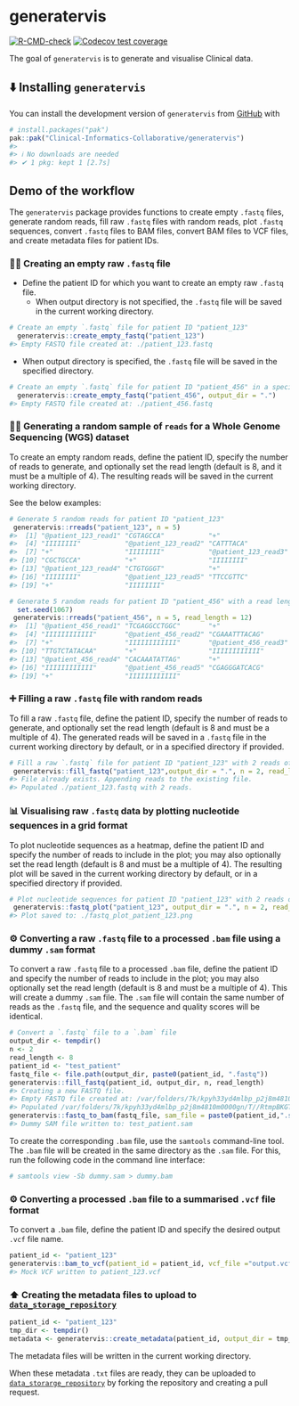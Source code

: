 
<!-- README.md is generated from README.Rmd. Please edit that file -->

# generatervis

<!-- badges: start -->

[![R-CMD-check](https://github.com/Clinical-Informatics-Collaborative/generatervis/actions/workflows/R-CMD-check.yaml/badge.svg)](https://github.com/Clinical-Informatics-Collaborative/generatervis/actions/workflows/R-CMD-check.yaml)
[![Codecov test
coverage](https://codecov.io/gh/Clinical-Informatics-Collaborative/generatervis/graph/badge.svg)](https://app.codecov.io/gh/Clinical-Informatics-Collaborative/generatervis)

<!-- badges: end -->

The goal of `generatervis` is to generate and visualise Clinical data.

## ⬇️ Installing `generatervis`

You can install the development version of `generatervis` from
[GitHub](https://github.com/) with

``` r
# install.packages("pak")  
pak::pak("Clinical-Informatics-Collaborative/generatervis")  
#> 
#> ℹ No downloads are needed
#> ✔ 1 pkg: kept 1 [2.7s]
```

## Demo of the workflow

The `generatervis` package provides functions to create empty `.fastq`
files, generate random reads, fill raw `.fastq` files with random reads,
plot `.fastq` sequences, convert `.fastq` files to BAM files, convert
BAM files to VCF files, and create metadata files for patient IDs.

### 🧑‍💻 Creating an empty raw `.fastq` file

- Define the patient ID for which you want to create an empty raw
  `.fastq` file.
  - When output directory is not specified, the `.fastq` file will be
    saved in the current working directory.

``` r
# Create an empty `.fastq` file for patient ID "patient_123"
  generatervis::create_empty_fastq("patient_123")
#> Empty FASTQ file created at: ./patient_123.fastq
```

- When output directory is specified, the `.fastq` file will be saved in
  the specified directory.

``` r
# Create an empty `.fastq` file for patient ID "patient_456" in a specific directory
  generatervis::create_empty_fastq("patient_456", output_dir = ".")
#> Empty FASTQ file created at: ./patient_456.fastq
```

### 🧑‍💻 Generating a random sample of `reads` for a Whole Genome Sequencing (WGS) dataset

To create an empty random reads, define the patient ID, specify the
number of reads to generate, and optionally set the read length (default
is 8, and it must be a multiple of 4). The resulting reads will be saved
in the current working directory.

See the below examples:

``` r
# Generate 5 random reads for patient ID "patient_123"
 generatervis::rreads("patient_123", n = 5)
#>  [1] "@patient_123_read1" "CGTAGCCA"           "+"                 
#>  [4] "IIIIIIII"           "@patient_123_read2" "CATTTACA"          
#>  [7] "+"                  "IIIIIIII"           "@patient_123_read3"
#> [10] "CGCTGCCA"           "+"                  "IIIIIIII"          
#> [13] "@patient_123_read4" "CTGTGGGT"           "+"                 
#> [16] "IIIIIIII"           "@patient_123_read5" "TTCCGTTC"          
#> [19] "+"                  "IIIIIIII"
```

``` r
# Generate 5 random reads for patient ID "patient_456" with a read length of 12
  set.seed(1067)
 generatervis::rreads("patient_456", n = 5, read_length = 12)
#>  [1] "@patient_456_read1" "TCGAGGCCTGGC"       "+"                 
#>  [4] "IIIIIIIIIIII"       "@patient_456_read2" "CGAAATTTACAG"      
#>  [7] "+"                  "IIIIIIIIIIII"       "@patient_456_read3"
#> [10] "TTGTCTATACAA"       "+"                  "IIIIIIIIIIII"      
#> [13] "@patient_456_read4" "CACAAATATTAG"       "+"                 
#> [16] "IIIIIIIIIIII"       "@patient_456_read5" "CGAGGGATCACG"      
#> [19] "+"                  "IIIIIIIIIIII"
```

### ➕️ Filling a raw `.fastq` file with random reads

To fill a raw `.fastq` file, define the patient ID, specify the number
of reads to generate, and optionally set the read length (default is 8
and must be a multiple of 4). The generated reads will be saved in a
`.fastq` file in the current working directory by default, or in a
specified directory if provided.

``` r
# Fill a raw `.fastq` file for patient ID "patient_123" with 2 reads of length 8
 generatervis::fill_fastq("patient_123",output_dir = ".", n = 2, read_length = 8)
#> File already exists. Appending reads to the existing file.
#> Populated ./patient_123.fastq with 2 reads.
```

### 📊 Visualising raw `.fastq` data by plotting nucleotide sequences in a grid format

To plot nucleotide sequences as a heatmap, define the patient ID and
specify the number of reads to include in the plot; you may also
optionally set the read length (default is 8 and must be a multiple of
4). The resulting plot will be saved in the current working directory by
default, or in a specified directory if provided.

``` r
# Plot nucleotide sequences for patient ID "patient_123" with 2 reads of length 8
 generatervis::fastq_plot("patient_123", output_dir = ".", n = 2, read_length = 8)
#> Plot saved to: ./fastq_plot_patient_123.png
```

### ⚙️ Converting a raw `.fastq` file to a processed `.bam` file using a dummy `.sam` format

To convert a raw `.fastq` file to a processed `.bam` file, define the
patient ID and specify the number of reads to include in the plot; you
may also optionally set the read length (default is 8 and must be a
multiple of 4). This will create a dummy `.sam` file. The `.sam` file
will contain the same number of reads as the `.fastq` file, and the
sequence and quality scores will be identical.

``` r
# Convert a `.fastq` file to a `.bam` file
output_dir <- tempdir()
n <- 2
read_length <- 8
patient_id <- "test_patient"
fastq_file <- file.path(output_dir, paste0(patient_id, ".fastq"))
generatervis::fill_fastq(patient_id, output_dir, n, read_length)
#> Creating a new FASTQ file.
#> Empty FASTQ file created at: /var/folders/7k/kpyh33yd4mlbp_p2j8m4810m0000gn/T//RtmpBKGT5t/test_patient.fastq
#> Populated /var/folders/7k/kpyh33yd4mlbp_p2j8m4810m0000gn/T//RtmpBKGT5t/test_patient.fastq with 2 reads.
generatervis::fastq_to_bam(fastq_file, sam_file = paste0(patient_id,".sam"), reference = "chr1")
#> Dummy SAM file written to: test_patient.sam
```

To create the corresponding `.bam` file, use the `samtools` command-line
tool. The `.bam` file will be created in the same directory as the
`.sam` file. For this, run the following code in the command line
interface:

``` bash
# samtools view -Sb dummy.sam > dummy.bam
```

### ⚙️ Converting a processed `.bam` file to a summarised `.vcf` file format

To convert a `.bam` file, define the patient ID and specify the desired
output `.vcf` file name.

``` r
patient_id <- "patient_123"
generatervis::bam_to_vcf(patient_id = patient_id, vcf_file ="output.vcf")
#> Mock VCF written to patient_123.vcf
```

### ⬆️ Creating the metadata files to upload to [`data_storage_repository`](https://github.com/Clinical-Informatics-Collaborative/data_storage_portal)

``` r
patient_id <- "patient_123"
tmp_dir <- tempdir()
metadata <- generatervis::create_metadata(patient_id, output_dir = tmp_dir)
```

The metadata files will be written in the current working directory.

When these metadata `.txt` files are ready, they can be uploaded to
[`data_storarge_repository`](https://github.com/Clinical-Informatics-Collaborative/data_storage_portal)
by forking the repository and creating a pull request.
